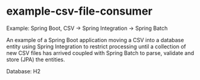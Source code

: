 # example-csv-file-consumer
Example: Spring Boot, CSV -> Spring Integration -> Spring Batch

An example of a Spring Boot application moving a CSV into a database entity using Spring Integration to restrict processing until a collection of new CSV files has arrived coupled with Spring Batch to parse, validate and store (JPA) the entities.

Database: H2
